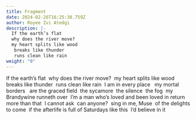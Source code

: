 ```yaml
---
title: Fragment
date: 2024-02-26T16:25:38.759Z
author: Royee Zvi Atedgi
description: |-
  If the earth’s flat 
  why does the river move? 
  my heart splits like wood
   breaks like thunder
   runs clean like rain
weight: "0"
---
```

If the earth’s flat 
why does the river move? 
my heart splits like wood
 breaks like thunder
 runs clean like rain 
I am in every place  
my mortal borders  
are the graced field 
the sycamore
 the silence
 the fog
 my Brandywine runneth over 
I’m a man who’s loved and been loved in return 
more than that
 I cannot ask
 can anyone?
 sing in me, Muse 
of the delights to come 
if the afterlife is full of Saturdays like this 
I’d believe in it